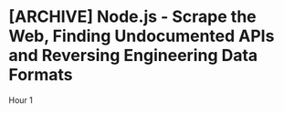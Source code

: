 # [ARCHIVE] Node.js - Scrape the Web, Finding Undocumented APIs and Reversing Engineering Data Formats

Hour 1

